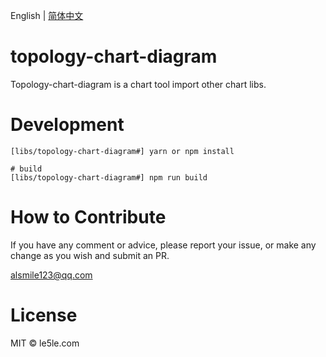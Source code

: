 English | [简体中文](./README.CN.md)

# topology-chart-diagram

Topology-chart-diagram is a chart tool import other chart libs.

# Development

```
[libs/topology-chart-diagram#] yarn or npm install

# build
[libs/topology-chart-diagram#] npm run build

```

# How to Contribute

If you have any comment or advice, please report your issue, or make any change as you wish and submit an PR.

alsmile123@qq.com

# License

MIT © le5le.com
